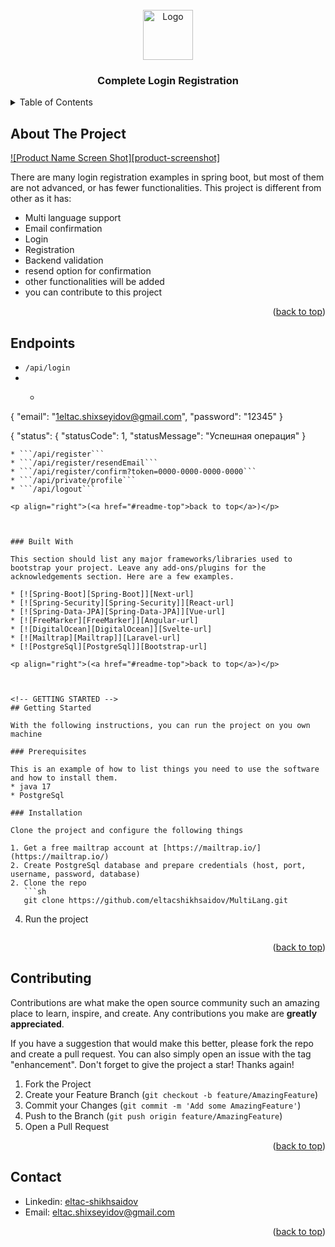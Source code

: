 <!-- PROJECT LOGO -->
<br />
<div align="center">
  <a href="https://github.com/othneildrew/Best-README-Template">
    <img src="![logo.png](logo.png)" alt="Logo" width="80" height="80">
  </a>

<h3 align="center">Complete Login Registration</h3>
</div>



<!-- TABLE OF CONTENTS -->
<details>
  <summary>Table of Contents</summary>
  <ol>
    <li>
      <a href="#about-the-project">About The Project</a>
      <ul>
        <li><a href="#built-with">Built With</a></li>
      </ul>
    </li>
    <li>
      <a href="#getting-started">Getting Started</a>
      <ul>
        <li><a href="#prerequisites">Prerequisites</a></li>
        <li><a href="#installation">Installation</a></li>
      </ul>
    </li>
    <li><a href="#usage">Usage</a></li>
    <li><a href="#roadmap">Roadmap</a></li>
    <li><a href="#contributing">Contributing</a></li>
    <li><a href="#license">License</a></li>
    <li><a href="#contact">Contact</a></li>
    <li><a href="#acknowledgments">Acknowledgments</a></li>
  </ol>
</details>



<!-- ABOUT THE PROJECT -->
## About The Project

[![Product Name Screen Shot][product-screenshot]](https://example.com)

There are many login registration examples in spring boot, but most of them are not advanced, or has fewer functionalities. This project is different from other as it has:

* Multi language support
* Email confirmation
* Login
* Registration
* Backend validation
* resend option for confirmation
* other functionalities will be added
* you can contribute to this project

<p align="right">(<a href="#readme-top">back to top</a>)</p>

<!-- ENDPOINTS -->
## Endpoints

* ```/api/login```
* * ```json

{
"email": "1eltac.shixseyidov@gmail.com",
"password": "12345"
}

{
"status": {
"statusCode": 1,
"statusMessage": "Успешная операция"
}

```
* ```/api/register```
* ```/api/register/resendEmail```
* ```/api/register/confirm?token=0000-0000-0000-0000```
* ```/api/private/profile```
* ```/api/logout```

<p align="right">(<a href="#readme-top">back to top</a>)</p>



### Built With

This section should list any major frameworks/libraries used to bootstrap your project. Leave any add-ons/plugins for the acknowledgements section. Here are a few examples.

* [![Spring-Boot][Spring-Boot]][Next-url]
* [![Spring-Security][Spring-Security]][React-url]
* [![Spring-Data-JPA][Spring-Data-JPA]][Vue-url]
* [![FreeMarker][FreeMarker]][Angular-url]
* [![DigitalOcean][DigitalOcean]][Svelte-url]
* [![Mailtrap][Mailtrap]][Laravel-url]
* [![PostgreSql][PostgreSql]][Bootstrap-url]

<p align="right">(<a href="#readme-top">back to top</a>)</p>



<!-- GETTING STARTED -->
## Getting Started

With the following instructions, you can run the project on you own machine

### Prerequisites

This is an example of how to list things you need to use the software and how to install them.
* java 17
* PostgreSql

### Installation

Clone the project and configure the following things

1. Get a free mailtrap account at [https://mailtrap.io/](https://mailtrap.io/)
2. Create PostgreSql database and prepare credentials (host, port, username, password, database)
2. Clone the repo
   ```sh
   git clone https://github.com/eltacshikhsaidov/MultiLang.git
   ```
4. Run the project
   ```

<p align="right">(<a href="#readme-top">back to top</a>)</p>


<!-- CONTRIBUTING -->
## Contributing

Contributions are what make the open source community such an amazing place to learn, inspire, and create. Any contributions you make are **greatly appreciated**.

If you have a suggestion that would make this better, please fork the repo and create a pull request. You can also simply open an issue with the tag "enhancement".
Don't forget to give the project a star! Thanks again!

1. Fork the Project
2. Create your Feature Branch (`git checkout -b feature/AmazingFeature`)
3. Commit your Changes (`git commit -m 'Add some AmazingFeature'`)
4. Push to the Branch (`git push origin feature/AmazingFeature`)
5. Open a Pull Request

<p align="right">(<a href="#readme-top">back to top</a>)</p>



<!-- CONTACT -->
## Contact

* Linkedin: [eltac-shikhsaidov](https://www.linkedin.com/in/eltac-shikhsaidov/)
* Email: [eltac.shixseyidov@gmail.com]()

<p align="right">(<a href="#readme-top">back to top</a>)</p>
